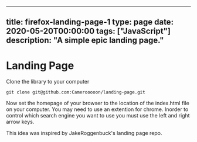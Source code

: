 
---
title: firefox-landing-page-1
type: page
date: 2020-05-20T00:00:00
tags: ["JavaScript"]
description: "A simple epic landing page."
---


# Landing Page
Clone the library to your computer

    git clone git@github.com:Camerooooon/landing-page.git

Now set the homepage of your browser to the location of the index.html file on your computer. You may need to use an extention for chrome.
Inorder to control which search engine you want to use you must use the left and right arrow keys.

This idea was inspired by JakeRoggenbuck's landing page repo.
